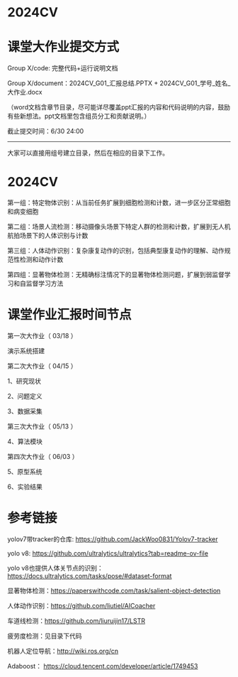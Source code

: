 # 2024CV
# 课堂大作业提交方式

Group X/code: 完整代码+运行说明文档

Group X/document：2024CV_G01_汇报总结.PPTX + 2024CV_G01_学号_姓名_大作业.docx

（word文档含章节目录，尽可能详尽覆盖ppt汇报的内容和代码说明的内容，鼓励有些新想法。ppt文档里包含组员分工和贡献说明。）

截止提交时间：6/30 24:00     

-------------------------------------------------------------

大家可以直接用组号建立目录，然后在相应的目录下工作。

# 2024CV


第一组：特定物体识别：从当前任务扩展到细胞检测和计数，进一步区分正常细胞和病变细胞

第二组：场景人流检测：移动摄像头场景下特定人群的检测和计数，扩展到无人机航拍场景下的人体识别与计数

第三组：人体动作识别：复杂康复动作的识别，包括典型康复动作的理解、动作规范性检测和动作计数

第四组：显著物体检测：无精确标注情况下的显著物体检测问题，扩展到弱监督学习和自监督学习方法



#  课堂作业汇报时间节点
 
第一次大作业（  03/18 ）

   演示系统搭建

第二次大作业（  04/15 ）

   1、研究现状


  2、问题定义


  3、数据采集

  
第三次大作业（  05/13 ）

 
  4、算法模块

 
 
  
第四次大作业（  06/03 ）

  
  5、原型系统


  6、实验结果

 

#  参考链接

yolov7带tracker的仓库: https://github.com/JackWoo0831/Yolov7-tracker

yolo v8: https://github.com/ultralytics/ultralytics?tab=readme-ov-file

yolo v8也提供人体关节点的识别：https://docs.ultralytics.com/tasks/pose/#dataset-format


显著物体检测：https://paperswithcode.com/task/salient-object-detection 

人体动作识别：https://github.com/liutiel/AICoacher

车道线检测：https://github.com/liuruijin17/LSTR

疲劳度检测：见目录下代码

机器人定位导航：http://wiki.ros.org/cn

Adaboost： https://cloud.tencent.com/developer/article/1749453



  
  
 

